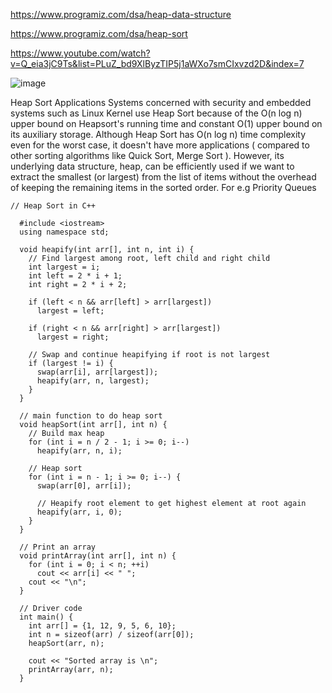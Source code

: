 https://www.programiz.com/dsa/heap-data-structure

https://www.programiz.com/dsa/heap-sort

https://www.youtube.com/watch?v=Q_eia3jC9Ts&list=PLuZ_bd9XlByzTIP5j1aWXo7smCIxvzd2D&index=7

![image](https://user-images.githubusercontent.com/53824950/140570685-46b5d8e9-cc95-48d2-b9ea-c0d32626927a.png)


Heap Sort Applications
Systems concerned with security and embedded systems such as Linux Kernel use Heap Sort because of the O(n log n) upper bound on Heapsort's running time and constant O(1) upper bound on its auxiliary storage.
Although Heap Sort has O(n log n) time complexity even for the worst case, it doesn't have more applications ( compared to other sorting algorithms like Quick Sort, Merge Sort ). However, its underlying data structure, heap, can be efficiently used if we want to extract the smallest (or largest) from the list of items without the overhead of keeping the remaining items in the sorted order. For e.g Priority Queues


```
// Heap Sort in C++
  
  #include <iostream>
  using namespace std;
  
  void heapify(int arr[], int n, int i) {
    // Find largest among root, left child and right child
    int largest = i;
    int left = 2 * i + 1;
    int right = 2 * i + 2;
  
    if (left < n && arr[left] > arr[largest])
      largest = left;
  
    if (right < n && arr[right] > arr[largest])
      largest = right;
  
    // Swap and continue heapifying if root is not largest
    if (largest != i) {
      swap(arr[i], arr[largest]);
      heapify(arr, n, largest);
    }
  }
  
  // main function to do heap sort
  void heapSort(int arr[], int n) {
    // Build max heap
    for (int i = n / 2 - 1; i >= 0; i--)
      heapify(arr, n, i);
  
    // Heap sort
    for (int i = n - 1; i >= 0; i--) {
      swap(arr[0], arr[i]);
  
      // Heapify root element to get highest element at root again
      heapify(arr, i, 0);
    }
  }
  
  // Print an array
  void printArray(int arr[], int n) {
    for (int i = 0; i < n; ++i)
      cout << arr[i] << " ";
    cout << "\n";
  }
  
  // Driver code
  int main() {
    int arr[] = {1, 12, 9, 5, 6, 10};
    int n = sizeof(arr) / sizeof(arr[0]);
    heapSort(arr, n);
  
    cout << "Sorted array is \n";
    printArray(arr, n);
  }
  ```
